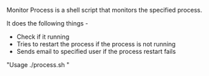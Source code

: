 Monitor Process is a shell script that monitors the specified process.

It does the following things -

- Check if it running
- Tries to restart the process if the process is not running
- Sends email to specified user if the process restart fails

"Usage ./process.sh <process name>"
